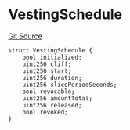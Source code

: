 # VestingSchedule
[Git Source](https://github.com/DAObox/fantastic-spork/blob/e85e294b9aa197e65780cf42fd333d2b29d2cb82/src/lib/Types.sol)


```solidity
struct VestingSchedule {
    bool initialized;
    uint256 cliff;
    uint256 start;
    uint256 duration;
    uint256 slicePeriodSeconds;
    bool revocable;
    uint256 amountTotal;
    uint256 released;
    bool revoked;
}
```

